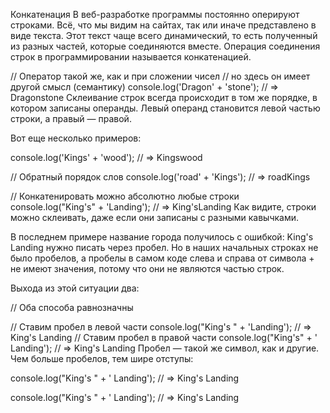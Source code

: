 Конкатенация
В веб-разработке программы постоянно оперируют строками. Всё, что мы видим на сайтах, так или иначе представлено в виде текста. Этот текст чаще всего динамический, то есть полученный из разных частей, которые соединяются вместе. Операция соединения строк в программировании называется конкатенацией.

// Оператор такой же, как и при сложении чисел
// но здесь он имеет другой смысл (семантику)
console.log('Dragon' + 'stone');
// => Dragonstone
Склеивание строк всегда происходит в том же порядке, в котором записаны операнды. Левый операнд становится левой частью строки, а правый — правой.

Вот еще несколько примеров:

console.log('Kings' + 'wood');     // => Kingswood

// Обратный порядок слов
console.log('road' + 'Kings');     // => roadKings

// Конкатенировать можно абсолютно любые строки
console.log("King's" + 'Landing'); // => King'sLanding
Как видите, строки можно склеивать, даже если они записаны с разными кавычками.

В последнем примере название города получилось с ошибкой: King's Landing нужно писать через пробел. Но в наших начальных строках не было пробелов, а пробелы в самом коде слева и справа от символа + не имеют значения, потому что они не являются частью строк.

Выхода из этой ситуации два:

// Оба способа равнозначны

// Ставим пробел в левой части
console.log("King's " + 'Landing'); //  => King's Landing
// Ставим пробел в правой части
console.log("King's" + ' Landing'); //  => King's Landing
Пробел — такой же символ, как и другие. Чем больше пробелов, тем шире отступы:

console.log("King's " + ' Landing');   // => King's  Landing

console.log("King's  " + '  Landing'); // => King's    Landing